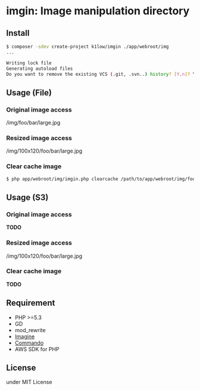 # imgin: Image manipulation directory

## Install

```sh
$ composer -sdev create-project k1low/imgin ./app/webroot/img
...

Writing lock file
Generating autoload files
Do you want to remove the existing VCS (.git, .svn..) history? [Y,n]? Y
```

## Usage (File)

### Original image access

/img/foo/bar/large.jpg

### Resized image access

/img/100x120/foo/bar/large.jpg

### Clear cache image

```sh
$ php app/webroot/img/imgin.php clearcache /path/to/app/webroot/img/foo/bar/large.jpg
```

## Usage (S3)

### Original image access

**TODO**

### Resized image access

/img/100x120/foo/bar/large.jpg

### Clear cache image

**TODO**

## Requirement

- PHP >=5.3
- GD
- mod_rewrite
- [Imagine](http://imagine.readthedocs.org/en/latest/)
- [Commando](https://github.com/nategood/commando)
- AWS SDK for PHP

## License

under MIT License
